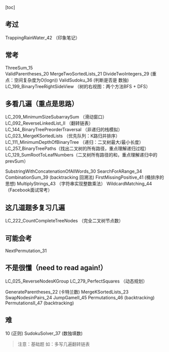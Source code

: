 [toc]
## 考过
TrappingRainWater_42 （印象笔记）

## 常考
ThreeSum_15     
ValidParentheses_20
MergeTwoSortedLists_21
DivideTwoIntegers_29 (重点：空间复杂度为O(logn))
ValidSudoku_36  (判断是否是 数独)
LC_199_BinaryTreeRightSideView （树的右视图：两个方法BFS + DFS）

## 多看几遍（重点是思路）
LC_209_MinimumSizeSubarraySum （滑动窗口）
LC_092_ReverseLinkedList_II （翻转链表）
LC_144_BinaryTreePreorderTraversal （非递归的栈模拟）
LC_023_MergeKSortedLists （优先队列：K路归并排序）
LC_111_MinimumDepthOfBinaryTree （递归：二叉树最大/最小长度）
LC_257_BinaryTreePaths（找出二叉树的所有路径，重点理解递归过程）
LC_129_SumRootToLeafNumbers（二叉树所有路径的和，重点理解递归中的prevSum）

SubstringWithConcatenationOfAllWords_30
SearchForARange_34
CombinationSum_39 (backtracking 回溯法)
FirstMissingPositive_41 (桶排序的思想)
MultiplyStrings_43 （字符串实现整数乘法）
WildcardMatching_44 （Facebook面试常考）

## 这几道题多复习几遍
LC_222_CountCompleteTreeNodes （完全二叉树节点数）


## 可能会考
NextPermutation_31


## 不是很懂（need to read again!）
LC_025_ReverseNodesKGroup
LC_279_PerfectSquares （动态规划）

GenerateParentheses_22 (卡特兰数)
MergeKSortedLists_23
SwapNodesinPairs_24
JumpGameII_45
Permutations_46 (backtracking)
PermutationsII_47 (backtracking)


## 难
10 (正则)
SudokuSolver_37 (数独填数)


> 注意：基础题
> 如：多写几遍翻转链表